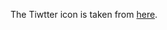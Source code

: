 The Tiwtter icon is taken from [here](https://about.twitter.com/en_us/company/brand-resources.html).

